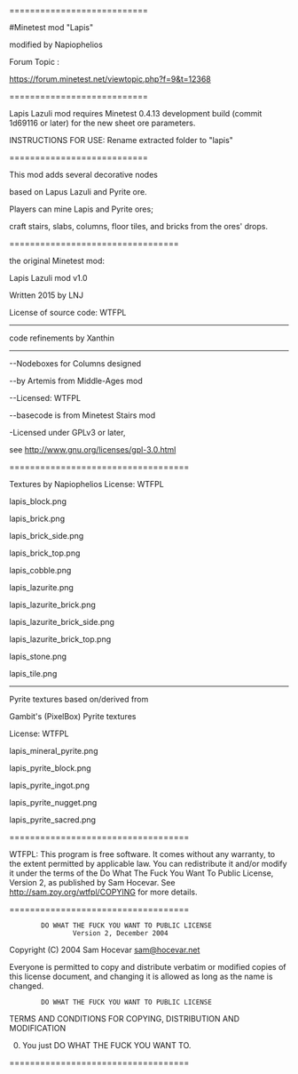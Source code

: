 ===========================

#Minetest mod "Lapis"

modified by Napiophelios

Forum Topic :

https://forum.minetest.net/viewtopic.php?f=9&t=12368

===========================

Lapis Lazuli mod requires 
Minetest 0.4.13 development build (commit 1d69116 or later)
for the new sheet ore parameters.

INSTRUCTIONS FOR USE:
Rename extracted folder to "lapis"

===========================

This mod adds several decorative nodes

based on Lapus Lazuli and Pyrite ore.

Players can mine Lapis and Pyrite ores;

craft stairs, slabs, columns, floor tiles, and bricks
from the ores' drops.

=================================

the original Minetest mod:

Lapis Lazuli mod v1.0

Written 2015 by LNJ

License of source code:
WTFPL

------------------------------------

code refinements by Xanthin

------------------------------------

--Nodeboxes for Columns designed

--by Artemis from Middle-Ages mod

--Licensed: WTFPL

--basecode is from Minetest Stairs mod

-Licensed under GPLv3 or later,

see http://www.gnu.org/licenses/gpl-3.0.html

===================================

Textures by Napiophelios
License: WTFPL

lapis_block.png

lapis_brick.png

lapis_brick_side.png

lapis_brick_top.png

lapis_cobble.png

lapis_lazurite.png

lapis_lazurite_brick.png

lapis_lazurite_brick_side.png

lapis_lazurite_brick_top.png

lapis_stone.png

lapis_tile.png

------------------------------------

Pyrite textures based on/derived from 

Gambit's (PixelBox) Pyrite textures

License: WTFPL

lapis_mineral_pyrite.png

lapis_pyrite_block.png

lapis_pyrite_ingot.png

lapis_pyrite_nugget.png

lapis_pyrite_sacred.png

===================================

WTFPL:
This program is free software. It comes without any warranty, to
the extent permitted by applicable law. You can redistribute it
and/or modify it under the terms of the Do What The Fuck You Want
To Public License, Version 2, as published by Sam Hocevar. See
http://sam.zoy.org/wtfpl/COPYING for more details.

===================================

            DO WHAT THE FUCK YOU WANT TO PUBLIC LICENSE
                    Version 2, December 2004

 Copyright (C) 2004 Sam Hocevar <sam@hocevar.net>

 Everyone is permitted to copy and distribute verbatim or modified
 copies of this license document, and changing it is allowed as long
 as the name is changed.

            DO WHAT THE FUCK YOU WANT TO PUBLIC LICENSE
   TERMS AND CONDITIONS FOR COPYING, DISTRIBUTION AND MODIFICATION

  0. You just DO WHAT THE FUCK YOU WANT TO.

===================================
